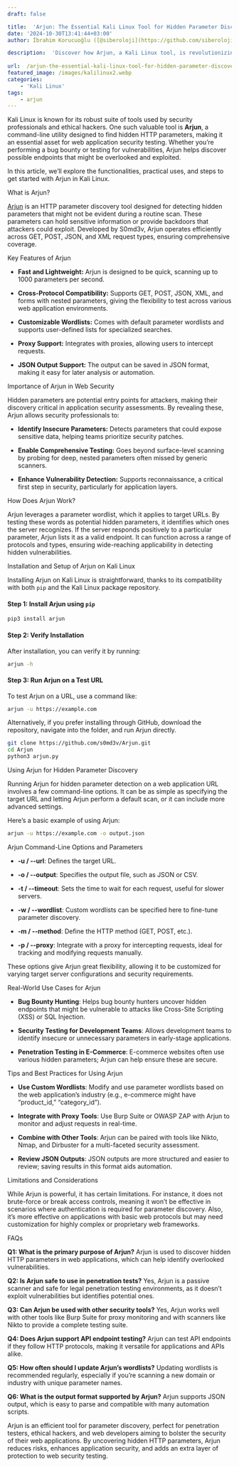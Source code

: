 ```yaml
---
draft: false

title:  'Arjun: The Essential Kali Linux Tool for Hidden Parameter Discovery'
date: '2024-10-30T13:41:44+03:00'
author: İbrahim Korucuoğlu ([@siberoloji](https://github.com/siberoloji))

description:  'Discover how Arjun, a Kali Linux tool, is revolutionizing web application security by uncovering hidden HTTP parameters. Learn how it works, its key features, and practical use cases.' 
 
url:  /arjun-the-essential-kali-linux-tool-for-hidden-parameter-discovery/
featured_image: /images/kalilinux2.webp
categories:
    - 'Kali Linux'
tags:
    - arjun
---
```



Kali Linux is known for its robust suite of tools used by security professionals and ethical hackers. One such valuable tool is **Arjun**, a command-line utility designed to find hidden HTTP parameters, making it an essential asset for web application security testing. Whether you’re performing a bug bounty or testing for vulnerabilities, Arjun helps discover possible endpoints that might be overlooked and exploited.



In this article, we’ll explore the functionalities, practical uses, and steps to get started with Arjun in Kali Linux.



What is Arjun?



<a href="https://github.com/s0md3v/Arjun">Arjun</a> is an HTTP parameter discovery tool designed for detecting hidden parameters that might not be evident during a routine scan. These parameters can hold sensitive information or provide backdoors that attackers could exploit. Developed by S0md3v, Arjun operates efficiently across GET, POST, JSON, and XML request types, ensuring comprehensive coverage.



Key Features of Arjun


* **Fast and Lightweight:** Arjun is designed to be quick, scanning up to 1000 parameters per second.

* **Cross-Protocol Compatibility:** Supports GET, POST, JSON, XML, and forms with nested parameters, giving the flexibility to test across various web application environments.

* **Customizable Wordlists:** Comes with default parameter wordlists and supports user-defined lists for specialized searches.

* **Proxy Support:** Integrates with proxies, allowing users to intercept requests.

* **JSON Output Support:** The output can be saved in JSON format, making it easy for later analysis or automation.




Importance of Arjun in Web Security



Hidden parameters are potential entry points for attackers, making their discovery critical in application security assessments. By revealing these, Arjun allows security professionals to:


* **Identify Insecure Parameters:** Detects parameters that could expose sensitive data, helping teams prioritize security patches.

* **Enable Comprehensive Testing:** Goes beyond surface-level scanning by probing for deep, nested parameters often missed by generic scanners.

* **Enhance Vulnerability Detection:** Supports reconnaissance, a critical first step in security, particularly for application layers.




How Does Arjun Work?



Arjun leverages a parameter wordlist, which it applies to target URLs. By testing these words as potential hidden parameters, it identifies which ones the server recognizes. If the server responds positively to a particular parameter, Arjun lists it as a valid endpoint. It can function across a range of protocols and types, ensuring wide-reaching applicability in detecting hidden vulnerabilities.



Installation and Setup of Arjun on Kali Linux



Installing Arjun on Kali Linux is straightforward, thanks to its compatibility with both `pip` and the Kali Linux package repository.


#### Step 1: Install Arjun using `pip`


```bash
pip3 install arjun
```


#### Step 2: Verify Installation



After installation, you can verify it by running:


```bash
arjun -h
```


#### Step 3: Run Arjun on a Test URL



To test Arjun on a URL, use a command like:


```bash
arjun -u https://example.com
```



Alternatively, if you prefer installing through GitHub, download the repository, navigate into the folder, and run Arjun directly.


```bash
git clone https://github.com/s0md3v/Arjun.git
cd Arjun
python3 arjun.py
```



Using Arjun for Hidden Parameter Discovery



Running Arjun for hidden parameter detection on a web application URL involves a few command-line options. It can be as simple as specifying the target URL and letting Arjun perform a default scan, or it can include more advanced settings.



Here’s a basic example of using Arjun:


```bash
arjun -u https://example.com -o output.json
```



Arjun Command-Line Options and Parameters


* **-u / --url**: Defines the target URL.

* **-o / --output**: Specifies the output file, such as JSON or CSV.

* **-t / --timeout**: Sets the time to wait for each request, useful for slower servers.

* **-w / --wordlist**: Custom wordlists can be specified here to fine-tune parameter discovery.

* **-m / --method**: Define the HTTP method (GET, POST, etc.).

* **-p / --proxy**: Integrate with a proxy for intercepting requests, ideal for tracking and modifying requests manually.




These options give Arjun great flexibility, allowing it to be customized for varying target server configurations and security requirements.



Real-World Use Cases for Arjun


* **Bug Bounty Hunting**: Helps bug bounty hunters uncover hidden endpoints that might be vulnerable to attacks like Cross-Site Scripting (XSS) or SQL Injection.

* **Security Testing for Development Teams**: Allows development teams to identify insecure or unnecessary parameters in early-stage applications.

* **Penetration Testing in E-Commerce**: E-commerce websites often use various hidden parameters; Arjun can help ensure these are secure.




Tips and Best Practices for Using Arjun


* **Use Custom Wordlists**: Modify and use parameter wordlists based on the web application’s industry (e.g., e-commerce might have “product_id,” “category_id”).

* **Integrate with Proxy Tools**: Use Burp Suite or OWASP ZAP with Arjun to monitor and adjust requests in real-time.

* **Combine with Other Tools**: Arjun can be paired with tools like Nikto, Nmap, and Dirbuster for a multi-faceted security assessment.

* **Review JSON Outputs**: JSON outputs are more structured and easier to review; saving results in this format aids automation.




Limitations and Considerations



While Arjun is powerful, it has certain limitations. For instance, it does not brute-force or break access controls, meaning it won’t be effective in scenarios where authentication is required for parameter discovery. Also, it’s more effective on applications with basic web protocols but may need customization for highly complex or proprietary web frameworks.





FAQs



**Q1: What is the primary purpose of Arjun?** Arjun is used to discover hidden HTTP parameters in web applications, which can help identify overlooked vulnerabilities.



**Q2: Is Arjun safe to use in penetration tests?** Yes, Arjun is a passive scanner and safe for legal penetration testing environments, as it doesn’t exploit vulnerabilities but identifies potential ones.



**Q3: Can Arjun be used with other security tools?** Yes, Arjun works well with other tools like Burp Suite for proxy monitoring and with scanners like Nikto to provide a complete testing suite.



**Q4: Does Arjun support API endpoint testing?** Arjun can test API endpoints if they follow HTTP protocols, making it versatile for applications and APIs alike.



**Q5: How often should I update Arjun’s wordlists?** Updating wordlists is recommended regularly, especially if you’re scanning a new domain or industry with unique parameter names.



**Q6: What is the output format supported by Arjun?** Arjun supports JSON output, which is easy to parse and compatible with many automation scripts.





Arjun is an efficient tool for parameter discovery, perfect for penetration testers, ethical hackers, and web developers aiming to bolster the security of their web applications. By uncovering hidden HTTP parameters, Arjun reduces risks, enhances application security, and adds an extra layer of protection to web security testing.
